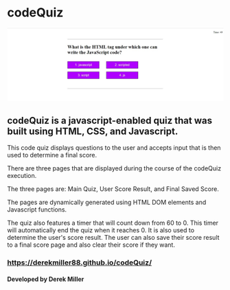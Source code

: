 # codeQuiz

![codeQuiz screenshot](/assets/images/codeQuizScreenshot.jpg?raw=true "codeQuiz screenshot")

## codeQuiz is a javascript-enabled quiz that was built using HTML, CSS, and Javascript. 

This code quiz displays questions to the user and accepts input that is then used to determine a final score.

There are three pages that are displayed during the course of the codeQuiz execution.

The three pages are: Main Quiz, User Score Result, and Final Saved Score.

The pages are dynamically generated using HTML DOM elements and Javascript functions.

The quiz also features a timer that will count down from 60 to 0. This timer will automatically end the quiz when it reaches 0. It is also used to determine the user's score result. The user can also save their score result to a final score page and also clear their score if they want.

### https://derekmiller88.github.io/codeQuiz/

#### Developed by Derek Miller 
